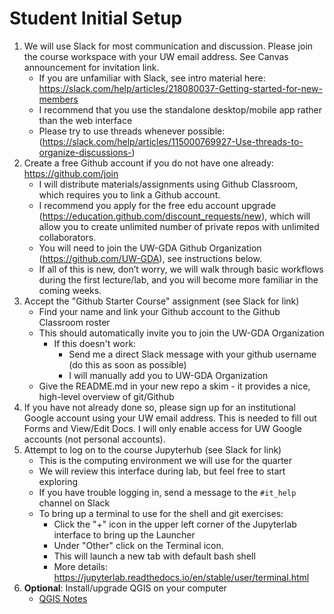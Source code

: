 # Student Initial Setup

1. We will use Slack for most communication and discussion. Please join the course workspace with your UW email address. See Canvas announcement for invitation link.
    * If you are unfamiliar with Slack, see intro material here: https://slack.com/help/articles/218080037-Getting-started-for-new-members
    * I recommend that you use the standalone desktop/mobile app rather than the web interface
    * Please try to use threads whenever possible: (https://slack.com/help/articles/115000769927-Use-threads-to-organize-discussions-)
1. Create a free Github account if you do not have one already: https://github.com/join
    * I will distribute materials/assignments using Github Classroom, which requires you to link a Github account.
    * I recommend you apply for the free edu account upgrade (https://education.github.com/discount_requests/new), which will allow you to create unlimited number of private repos with unlimited collaborators.
    * You will need to join the UW-GDA Github Organization (https://github.com/UW-GDA), see instructions below.
    * If all of this is new, don’t worry, we will walk through basic workflows during the first lecture/lab, and you will become more familiar in the coming weeks.
1. Accept the "Github Starter Course" assignment (see Slack for link) 
    * Find your name and link your Github account to the Github Classroom roster
    * This should automatically invite you to join the UW-GDA Organization
       * If this doesn't work:
           * Send me a direct Slack message with your github username (do this as soon as possible)
           * I will manually add you to UW-GDA Organization
     * Give the README.md in your new repo a skim - it provides a nice, high-level overview of git/Github
1. If you have not already done so, please sign up for an institutional Google account using your UW email address. This is needed to fill out Forms and View/Edit Docs. I will only enable access for UW Google accounts (not personal accounts).
1. Attempt to log on to the course Jupyterhub (see Slack for link)
   * This is the computing environment we will use for the quarter
   * We will review this interface during lab, but feel free to start exploring
   * If you have trouble logging in, send a message to the `#it_help` channel on Slack
   * To bring up a terminal to use for the shell and git exercises:
      * Click the "+" icon in the upper left corner of the Jupyterlab interface to bring up the Launcher
      * Under "Other" click on the Terminal icon.
      * This will launch a new tab with default bash shell
      * More details: https://jupyterlab.readthedocs.io/en/stable/user/terminal.html
1. **Optional**: Install/upgrade QGIS on your computer
    * [QGIS Notes](../qgis_notes.md)
